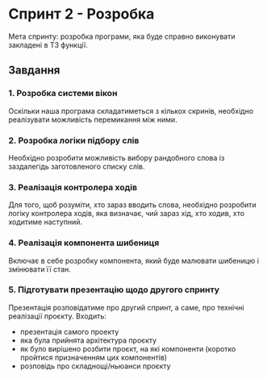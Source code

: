 # Спринт 2 - Розробка

Мета спринту: розробка програми, яка буде справно виконувати закладені в ТЗ функції.

## Завдання

### 1. Розробка системи вікон

Оскільки наша програма складатиметься з кількох скринів, необхідно реалізувати можливість перемикання між ними.

### 2. Розробка логіки підбору слів

Необхідно розробити можливість вибору рандобного слова із заздалегідь заготовленого списку слів.

### 3. Реалізація контролера ходів

Для того, щоб розуміти, хто зараз вводить слова, необхідно розробити логіку контролера ходів, яка визначає, чий зараз хід, хто ходив, хто ходитиме наступний.

### 4. Реалізація компонента шибениця

Включає в себе розробку компонента, який буде малювати шибеницю і змінювати її стан.

### 5. Підготувати презентацію щодо другого спринту

Презентація розповідатиме про другий спринт, а саме, про технічні реалізації проєкту. Входить:

- презентація самого проекту
- яка була прийнята архітектура проєкту
- як було вирішено розбити проєкт, на які компоненти (коротко пройтися призначенням цих компонентів)
- розповідь про складнощі/ньюанси проєкту
